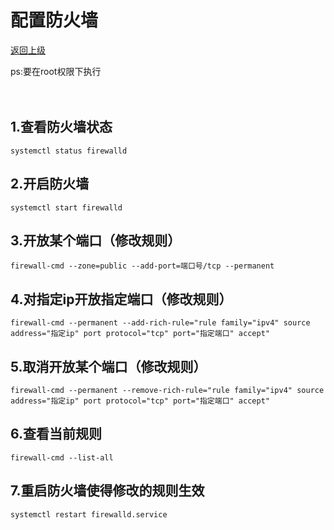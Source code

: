 # 配置防火墙

[返回上级](../catalog.md)

ps:要在root权限下执行<br><br><br>


## 1.查看防火墙状态
    systemctl status firewalld

## 2.开启防火墙
    systemctl start firewalld
    
## 3.开放某个端口（修改规则）
    firewall-cmd --zone=public --add-port=端口号/tcp --permanent

## 4.对指定ip开放指定端口（修改规则）
    firewall-cmd --permanent --add-rich-rule="rule family="ipv4" source address="指定ip" port protocol="tcp" port="指定端口" accept"

## 5.取消开放某个端口（修改规则）
    firewall-cmd --permanent --remove-rich-rule="rule family="ipv4" source address="指定ip" port protocol="tcp" port="指定端口" accept"

## 6.查看当前规则
    firewall-cmd --list-all

## 7.重启防火墙使得修改的规则生效
    systemctl restart firewalld.service   